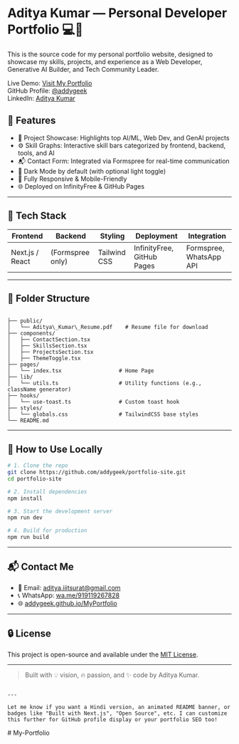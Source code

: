 # Aditya Kumar — Personal Developer Portfolio 💻🚀

This is the source code for my personal portfolio website, designed to showcase my skills, projects, and experience as a Web Developer, Generative AI Builder, and Tech Community Leader.

Live Demo: [Visit My Portfolio](https://addygeek.github.io/MyPortfolio/)  
GitHub Profile: [@addygeek](https://github.com/addygeek)  
LinkedIn: [Aditya Kumar](https://www.linkedin.com/in/aditya-kumar-learner/)


## 📌 Features

- 💼 Project Showcase: Highlights top AI/ML, Web Dev, and GenAI projects
- ⚙️ Skill Graphs: Interactive skill bars categorized by frontend, backend, tools, and AI
- 📬 Contact Form: Integrated via Formspree for real-time communication
- 🌙 Dark Mode by default (with optional light toggle)
- 📱 Fully Responsive & Mobile-Friendly
- 🌐 Deployed on InfinityFree & GitHub Pages

---

## 🚀 Tech Stack

| Frontend        | Backend        | Styling        | Deployment     | Integration     |
|----------------|----------------|----------------|----------------|-----------------|
| Next.js / React| (Formspree only)| Tailwind CSS   | InfinityFree, GitHub Pages | Formspree, WhatsApp API |

---

## 📂 Folder Structure

```

├── public/
│   └── Aditya\_Kumar\_Resume.pdf    # Resume file for download
├── components/
│   ├── ContactSection.tsx
│   ├── SkillsSection.tsx
│   ├── ProjectsSection.tsx
│   ├── ThemeToggle.tsx
├── pages/
│   └── index.tsx                  # Home Page
├── lib/
│   └── utils.ts                   # Utility functions (e.g., className generator)
├── hooks/
│   └── use-toast.ts               # Custom toast hook
├── styles/
│   └── globals.css                # TailwindCSS base styles
└── README.md

````

---

## 📌 How to Use Locally

```bash
# 1. Clone the repo
git clone https://github.com/addygeek/portfolio-site.git
cd portfolio-site

# 2. Install dependencies
npm install

# 3. Start the development server
npm run dev

# 4. Build for production
npm run build
````

---

## 📬 Contact Me

* 📧 Email: [aditya.iiitsurat@gmail.com](mailto:aditya.iiitsurat@gmail.com)
* 📞 WhatsApp: [wa.me/919119267828](https://wa.me/919119267828)
* 🌐 [addygeek.github.io/MyPortfolio](https://addygeek.github.io/MyPortfolio)

---

## 🔒 License

This project is open-source and available under the [MIT License](LICENSE).

---

> Built with 💡 vision, 🔥 passion, and ✨ code by Aditya Kumar.

```

---

Let me know if you want a Hindi version, an animated README banner, or badges like "Built with Next.js", "Open Source", etc. I can customize this further for GitHub profile display or your portfolio SEO too!
```
#   M y - P o r t f o l i o 
 
 
